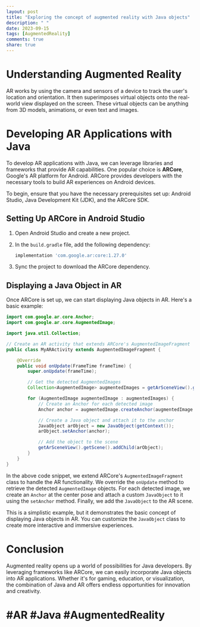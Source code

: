 ```yaml
---
layout: post
title: "Exploring the concept of augmented reality with Java objects"
description: " "
date: 2023-09-15
tags: [AugmentedReality]
comments: true
share: true
---
```


# Understanding Augmented Reality

AR works by using the camera and sensors of a device to track the user's location and orientation. It then superimposes virtual objects onto the real-world view displayed on the screen. These virtual objects can be anything from 3D models, animations, or even text and images.

# Developing AR Applications with Java

To develop AR applications with Java, we can leverage libraries and frameworks that provide AR capabilities. One popular choice is **ARCore**, Google's AR platform for Android. ARCore provides developers with the necessary tools to build AR experiences on Android devices.

To begin, ensure that you have the necessary prerequisites set up: Android Studio, Java Development Kit (JDK), and the ARCore SDK.

## Setting Up ARCore in Android Studio

1. Open Android Studio and create a new project.

2. In the `build.gradle` file, add the following dependency:

   ```groovy
   implementation 'com.google.ar:core:1.27.0'
   ```

3. Sync the project to download the ARCore dependency.

## Displaying a Java Object in AR

Once ARCore is set up, we can start displaying Java objects in AR. Here's a basic example:

```java
import com.google.ar.core.Anchor;
import com.google.ar.core.AugmentedImage;

import java.util.Collection;

// Create an AR activity that extends ARCore's AugmentedImageFragment
public class MyARActivity extends AugmentedImageFragment {

    @Override
    public void onUpdate(FrameTime frameTime) {
        super.onUpdate(frameTime);

        // Get the detected AugmentedImages
        Collection<AugmentedImage> augmentedImages = getArSceneView().getSession().getAllTrackables(AugmentedImage.class);

        for (AugmentedImage augmentedImage : augmentedImages) {
            // Create an Anchor for each detected image
            Anchor anchor = augmentedImage.createAnchor(augmentedImage.getCenterPose());

            // Create a Java object and attach it to the anchor
            JavaObject arObject = new JavaObject(getContext());
            arObject.setAnchor(anchor);

            // Add the object to the scene
            getArSceneView().getScene().addChild(arObject);
        }
    }
}
```

In the above code snippet, we extend ARCore's `AugmentedImageFragment` class to handle the AR functionality. We override the `onUpdate` method to retrieve the detected `AugmentedImage` objects. For each detected image, we create an `Anchor` at the center pose and attach a custom `JavaObject` to it using the `setAnchor` method. Finally, we add the `JavaObject` to the AR scene.

This is a simplistic example, but it demonstrates the basic concept of displaying Java objects in AR. You can customize the `JavaObject` class to create more interactive and immersive experiences.

# Conclusion

Augmented reality opens up a world of possibilities for Java developers. By leveraging frameworks like ARCore, we can easily incorporate Java objects into AR applications. Whether it's for gaming, education, or visualization, the combination of Java and AR offers endless opportunities for innovation and creativity.

# #AR #Java #AugmentedReality